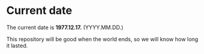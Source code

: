 # Current date

The current date is **1977.12.17.** (YYYY.MM.DD.)

This repository will be good when the world ends, so we will know how long it lasted.